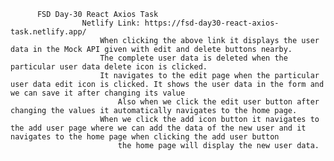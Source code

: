           FSD Day-30 React Axios Task
                    Netlify Link: https://fsd-day30-react-axios-task.netlify.app/
                        When clicking the above link it displays the user data in the Mock API given with edit and delete buttons nearby.
                        The complete user data is deleted when the particular user data delete icon is clicked.
                        It navigates to the edit page when the particular user data edit icon is clicked. It shows the user data in the form and we can save it after changing its value
                            Also when we click the edit user button after changing the values it automatically navigates to the home page.
                        When we click the add icon button it navigates to the add user page where we can add the data of the new user and it navigates to the home page when clicking the add user button
                            the home page will display the new user data.                        
